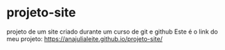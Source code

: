 # projeto-site
 projeto de um site criado durante um curso de git e github
 Este é o link do meu projeto: https://anajulialeite.github.io/projeto-site/

